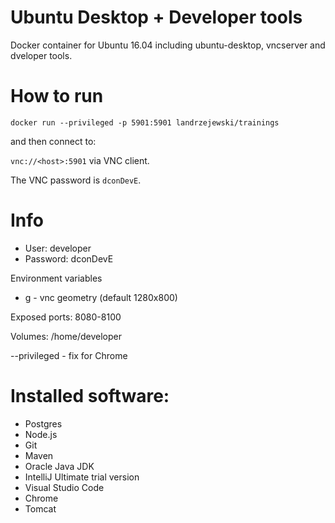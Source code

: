# Ubuntu Desktop + Developer tools

Docker container for Ubuntu 16.04 including ubuntu-desktop, vncserver and dveloper tools.

# How to run

`docker run --privileged -p 5901:5901 landrzejewski/trainings`

and then connect to:

`vnc://<host>:5901` via VNC client.

The VNC password is `dconDevE`.

# Info

- User: developer
- Password: dconDevE

Environment variables

- g - vnc geometry (default 1280x800)

Exposed ports: 8080-8100

Volumes: /home/developer

--privileged - fix for Chrome 

# Installed software:

- Postgres
- Node.js
- Git
- Maven
- Oracle Java JDK
- IntelliJ Ultimate trial version
- Visual Studio Code
- Chrome
- Tomcat